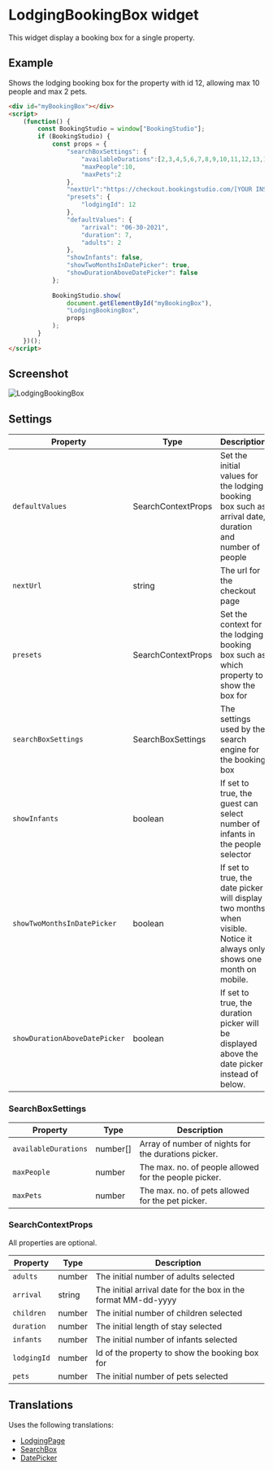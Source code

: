 # LodgingBookingBox widget

This widget display a booking box for a single property.

## Example

Shows the lodging booking box for the property with id 12, allowing max 10 people and max 2 pets.

```html
<div id="myBookingBox"></div>
<script>
    (function() {
        const BookingStudio = window["BookingStudio"];
        if (BookingStudio) {                            			
            const props = {
                "searchBoxSettings": {
                    "availableDurations":[2,3,4,5,6,7,8,9,10,11,12,13,14],
                    "maxPeople":10,
                    "maxPets":2
                },
                "nextUrl":"https://checkout.bookingstudio.com/[YOUR INSTALLATION ID/",
                "presets": {
                    "lodgingId": 12
                },
                "defaultValues": {
                    "arrival": "06-30-2021",
                    "duration": 7,
                    "adults": 2
                },
                "showInfants": false,
                "showTwoMonthsInDatePicker": true,
                "showDurationAboveDatePicker": false
            };
            
            BookingStudio.show(
                document.getElementById("myBookingBox"),
                "LodgingBookingBox",
                props
            );
        }
    })();
</script>
```
## Screenshot

![LodgingBookingBox](https://user-images.githubusercontent.com/18358/123067415-43aee500-d411-11eb-9738-e2b559a5ff6d.png)

## Settings

| Property                | Type                    | Description                                              |
|-------------------------|-------------------------|----------------------------------------------------------|
| ```defaultValues``` | SearchContextProps | Set the initial values for the lodging booking box such as arrival date, duration and number of people |
| ```nextUrl``` | string | The url for the checkout page |
| ```presets``` | SearchContextProps | Set the context for the lodging booking box such as which property to show the box for |
| ```searchBoxSettings``` | SearchBoxSettings | The settings used by the search engine for the booking box |
| ```showInfants``` | boolean | If set to true, the guest can select number of infants in the people selector |
| ```showTwoMonthsInDatePicker``` | boolean | If set to true, the date picker will display two months when visible. Notice it always only shows one month on mobile. |
| ```showDurationAboveDatePicker``` | boolean | If set to true, the duration picker will be displayed above the date picker instead of below. |

### **SearchBoxSettings**

| Property            | Type                    | Description                                              |
|---------------------|-------------------------|----------------------------------------------------------|
|```availableDurations```      | number[]                | Array of number of nights for the durations picker.      |
|```maxPeople```      | number                  | The max. no. of people allowed for the people picker.    |
|```maxPets```        | number                  | The max. no. of pets allowed for the pet picker.         |

### **SearchContextProps**

All properties are optional.

| Property            | Type                    | Description                                              |
|---------------------|-------------------------|----------------------------------------------------------|
| ```adults```        | number                  | The initial number of adults selected |
| ```arrival```       | string                  | The initial arrival date for the box in the format MM-dd-yyyy |
| ```children```      | number                  | The initial number of children selected |
| ```duration```      | number                  | The initial length of stay selected |
| ```infants```       | number                  | The initial number of infants selected |
| ```lodgingId```     | number                  | Id of the property to show the booking box for           |
| ```pets```          | number                  | The initial number of pets selected |

## Translations

Uses the following translations:

* [LodgingPage](../translations/LodgingPage.md)
* [SearchBox](../translations/SearchBox.md)
* [DatePicker](../translations/DatePicker.md)
